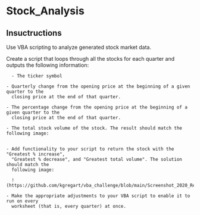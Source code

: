 # Stock_Analysis

## Insuctructions 

Use VBA scripting to analyze generated stock market data.

Create a script that loops through all the stocks for each quarter and outputs the
following information:

      - The ticker symbol

    - Quarterly change from the opening price at the beginning of a given quarter to the     
      closing price at the end of that quarter.

    - The percentage change from the opening price at the beginning of a given quarter to the 
      closing price at the end of that quarter.

    - The total stock volume of the stock. The result should match the following image:


    - Add functionality to your script to return the stock with the "Greatest % increase",     
      "Greatest % decrease", and "Greatest total volume". The solution should match the 
      following image:
      
      !(https://github.com/kgregart/vba_challenge/blob/main/Screenshot_2020_Results.png)
    
    - Make the appropriate adjustments to your VBA script to enable it to run on every 
      worksheet (that is, every quarter) at once.


   
